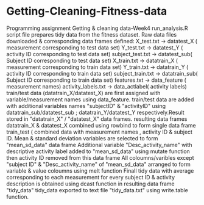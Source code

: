 # Getting-Cleaning-Fitness-data
Programming assignment Getting &amp; cleaning data-Week4
run_analysis.R script file prepares tidy data from the fitness dataset.
Raw data files downloaded & corresponding data frames defined:
X_test.txt          -> datatest_X ( measurement corresponding to test data set)
Y_test.txt          -> datatest_Y ( activity ID corresponding to test data set)
subject_test.txt    -> datatest_sub( Subject ID corresponding to test data set)
X_train.txt         -> datatrain_X ( measurement corresponding to train data set)
Y_train.txt         -> datatrain_Y ( activity ID corresponding to train data set)
subject_train.txt   -> datatrain_sub( Subject ID corresponding to train data set)
features.txt        -> data_feature ( measurement names)
activity_labels.txt -> data_actlabel( activity labels)
train/test data (datatrain_X/datatest_X) are first assigned with variable/measurement names using data_feature.
train/test data are added with additional variables names "subjectID" & "activityID" using datatrain_sub/datatest_sub ; datatrain_Y/datatest_Y respectively.Result stored in "datatrain_X" / "datatest_X" data frames.
resulting data frames datatrain_X & datatest_X combined using rowbind to form single data frame train_test ( combined data with measurement names , activity ID & subject ID.
Mean & standard deviation variables are selected to form "mean_sd_data" data frame
Additional variable "Desc_activity_name" with descriptive activity label added to "mean_sd_data" using mutate function then activity ID removed from this data frame
All coloumns/varibles except "subject ID" & "Desc_activity_name" of "mean_sd_data"  arranged to form variable & value coloumns using melt function
Finall tidy data with average corresponding to each measurement for every subject ID & activity description is obtained using dcast function in resulting data frame "tidy_data"
tidy_data exported to text file "tidy_data.txt" using write.table function.
